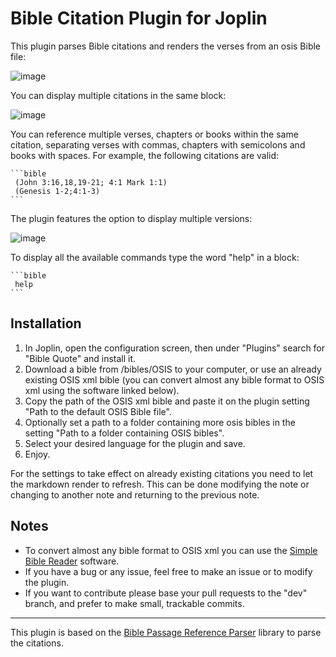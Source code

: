# Bible Citation Plugin for Joplin

This plugin parses Bible citations and renders the verses from an osis Bible file:

![image](https://user-images.githubusercontent.com/90792603/155829587-578802fd-7eef-437f-8477-b808ddc74383.png)

You can display multiple citations in the same block:

![image](https://user-images.githubusercontent.com/90792603/155829632-7cd4501e-515f-4bcd-920e-f1e3bb203695.png)


You can reference multiple verses, chapters or books within the same citation, separating verses with commas, chapters with semicolons and books with spaces. For example, the following citations are valid:
    
    ```bible
     (John 3:16,18,19-21; 4:1 Mark 1:1)
     (Genesis 1-2;4:1-3)
    ```
The plugin features the option to display multiple versions:

![image](https://user-images.githubusercontent.com/90792603/155829756-10a53b73-92f3-4185-87ce-1c5ce05789df.png)
         

To display all the available commands type the word "help" in a block:

    ```bible
     help
    ```

## Installation
1. In Joplin, open the configuration screen, then under "Plugins" search for "Bible Quote" and install it. 
2. Download a bible from /bibles/OSIS to your computer, or use an already existing OSIS xml bible (you can convert almost any bible format to OSIS xml using the software linked below).
3. Copy the path of the OSIS xml bible and paste it on the plugin setting "Path to the default OSIS Bible file".
4. Optionally set a path to a folder containing more osis bibles in the setting "Path to a folder containing OSIS bibles".
5. Select your desired language for the plugin and save.
6. Enjoy.

For the settings to take effect on already existing citations you need to let the markdown render to refresh. This can be done modifying the note or changing to another note and returning to the previous note.
 
 ## Notes
- To convert almost any bible format to OSIS xml you can use the [Simple Bible Reader](https://www.softpedia.com/get/Others/Home-Education/Jeyareuben-Simple-Bible-Reader.shtml) software.
- If you have a bug or any issue, feel free to make an issue or to modify the plugin.
- If you want to contribute please base your pull requests to the "dev" branch, and prefer to make small, trackable commits.

***
         
This plugin is based on the [Bible Passage Reference Parser](https://github.com/openbibleinfo/Bible-Passage-Reference-Parser) library to parse the citations.
